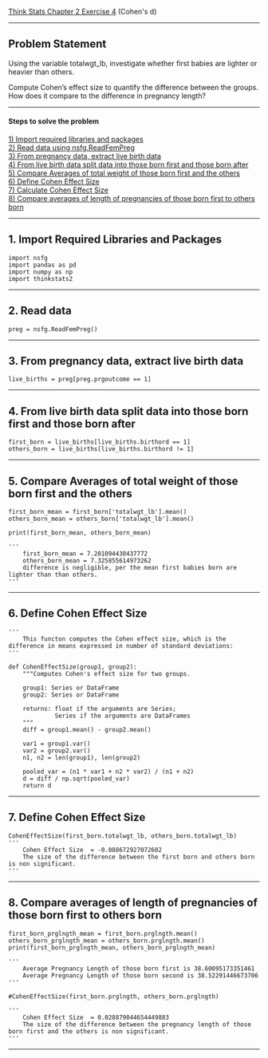 [Think Stats Chapter 2 Exercise 4](http://greenteapress.com/thinkstats2/html/thinkstats2003.html#toc24) (Cohen's d)

---

## Problem Statement

Using the variable totalwgt_lb, investigate whether first babies are lighter or heavier than others.

Compute Cohen’s effect size to quantify the difference between the groups. How does it compare to the difference in pregnancy length?

---

#### Steps to solve the problem
[1)  Import required libraries and packages](#section-a)  
[2)  Read data using nsfg.ReadFemPreg](#section-b)  
[3)  From pregnancy data, extract live birth data](#section-c)  
[4)  From live birth data split data into those born first and those born after](#section-d)  
[5)  Compare Averages of total weight of those born first and the others](#section-e)  
[6)  Define Cohen Effect Size](#section-f)  
[7)  Calculate Cohen Effect Size](#section-g)  
[8)  Compare averages of length of pregnancies of those born first to others born](#section-h)  

---

## <a name="section-a"></a> 1. Import Required Libraries and Packages

```{python}
import nsfg
import pandas as pd
import numpy as np
import thinkstats2
```
---

## <a name="section-b"></a> 2. Read data
```{python}
preg = nsfg.ReadFemPreg()
```
---

## <a name="section-c"></a> 3. From pregnancy data, extract live birth data
```{python}
live_births = preg[preg.prgoutcome == 1]
```
---

## <a name="section-d"></a> 4. From live birth data split data into those born first and those born after
```{python}
first_born = live_births[live_births.birthord == 1]
others_born = live_births[live_births.birthord != 1]
```
---

## <a name="section-e"></a> 5. Compare Averages of total weight of those born first and the others
```{python}
first_born_mean = first_born['totalwgt_lb'].mean()
others_born_mean = others_born['totalwgt_lb'].mean()

print(first_born_mean, others_born_mean)

'''
    first_born_mean = 7.201094430437772
    others_born_mean = 7.325855614973262
    difference is negligible, per the mean first babies born are lighter than than others. 
'''
```
---

## <a name="section-f"></a> 6. Define Cohen Effect Size
```{python}
'''
    This functon computes the Cohen effect size, which is the difference in means expressed in number of standard deviations:
'''

def CohenEffectSize(group1, group2):
    """Computes Cohen's effect size for two groups.
    
    group1: Series or DataFrame
    group2: Series or DataFrame
    
    returns: float if the arguments are Series;
             Series if the arguments are DataFrames
    """
    diff = group1.mean() - group2.mean()

    var1 = group1.var()
    var2 = group2.var()
    n1, n2 = len(group1), len(group2)

    pooled_var = (n1 * var1 + n2 * var2) / (n1 + n2)
    d = diff / np.sqrt(pooled_var)
    return d
```
---

## <a name="section-g"></a> 7. Define Cohen Effect Size
```{python}
CohenEffectSize(first_born.totalwgt_lb, others_born.totalwgt_lb)
'''
    Cohen Effect Size  = -0.088672927072602
    The size of the difference between the first born and others born is non significant. 
'''
```

---

## <a name="section-h"></a> 8. Compare averages of length of pregnancies of those born first to others born
```{python}
first_born_prglngth_mean = first_born.prglngth.mean()
others_born_prglngth_mean = others_born.prglngth.mean()
print(first_born_prglngth_mean, others_born_prglngth_mean)

'''
    Average Pregnancy Length of those born first is 38.60095173351461 
    Average Pregnancy Length of those born second is 38.52291446673706
'''

#CohenEffectSize(first_born.prglngth, others_born.prglngth)

'''
    Cohen Effect Size  = 0.028879044654449883
    The size of the difference between the pregnancy length of those born first and the others is non significant. 
'''
```
---
